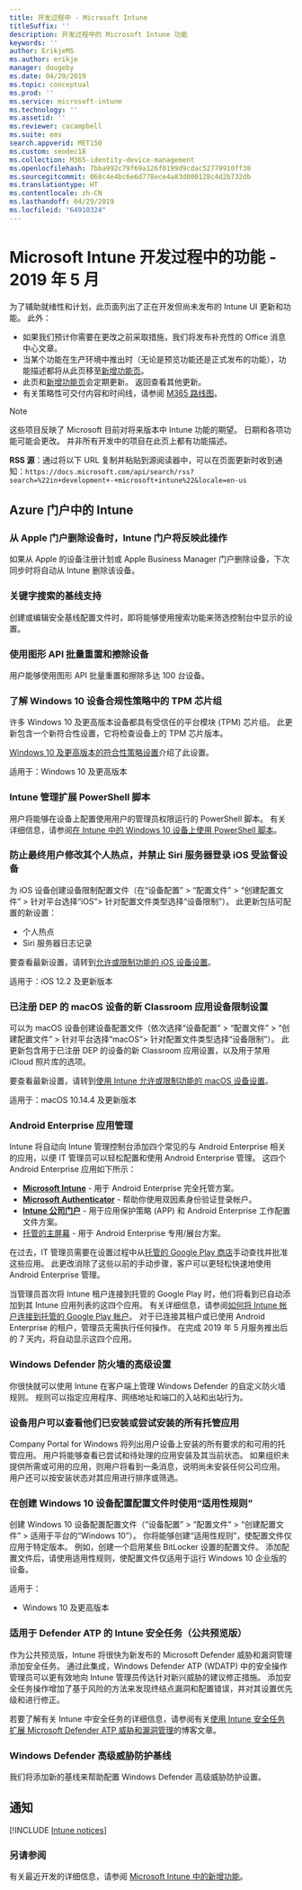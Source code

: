 ```yaml
---
title: 开发过程中 - Microsoft Intune
titleSuffix: ''
description: 开发过程中的 Microsoft Intune 功能
keywords: ''
author: ErikjeMS
ms.author: erikje
manager: dougeby
ms.date: 04/29/2019
ms.topic: conceptual
ms.prod: ''
ms.service: microsoft-intune
ms.technology: ''
ms.assetid: ''
ms.reviewer: cacampbell
ms.suite: ems
search.appverid: MET150
ms.custom: seodec18
ms.collection: M365-identity-device-management
ms.openlocfilehash: 7bba992c79f69a126f0199d9cdac52779910ff38
ms.sourcegitcommit: 068c4e4bc6e6d778ece4a83d000128c4d2b732db
ms.translationtype: HT
ms.contentlocale: zh-CN
ms.lasthandoff: 04/29/2019
ms.locfileid: "64910324"
---
```

# <a name="in-development-for-microsoft-intune---may-2019"></a>Microsoft Intune 开发过程中的功能 - 2019 年 5 月

为了辅助就绪性和计划，此页面列出了正在开发但尚未发布的 Intune UI 更新和功能。 此外：

- 如果我们预计你需要在更改之前采取措施，我们将发布补充性的 Office 消息中心文章。
- 当某个功能在生产环境中推出时（无论是预览功能还是正式发布的功能），功能描述都将从此页移至[新增功能页](whats-new.md)。
- 此页和[新增功能页](whats-new.md)会定期更新。 返回查看其他更新。
- 有关策略性可交付内容和时间线，请参阅 [M365 路线图](https://www.microsoft.com/microsoft-365/roadmap?rtc=2&filters=EMS)。

> [!Note]
> 这些项目反映了 Microsoft 目前对将来版本中 Intune 功能的期望。 日期和各项功能可能会更改。 并非所有开发中的项目在此页上都有功能描述。

**RSS 源**：通过将以下 URL 复制并粘贴到源阅读器中，可以在页面更新时收到通知：`https://docs.microsoft.com/api/search/rss?search=%22in+development+-+microsoft+intune%22&locale=en-us`

<!--
## What's coming to Intune in the Azure portal 
## What's coming to Intune apps
## Notices
-->
 
## <a name="intune-in-the-azure-portal"></a>Azure 门户中的 Intune


<!-- 1905 start-->


### <a name="deleting-a-device-in-the-apple-portal-will-be-reflected-in-the-intune-portal---2489996---"></a>从 Apple 门户删除设备时，Intune 门户将反映此操作 <!--2489996 -->
如果从 Apple 的设备注册计划或 Apple Business Manager 门户删除设备，下次同步时将自动从 Intune 删除该设备。

### <a name="baseline-support-for-keyword-search-----3082036-----------"></a>关键字搜索的基线支持  <!-- 3082036         -->
创建或编辑安全基线配置文件时，即将能够使用搜索功能来筛选控制台中显示的设置。   

### <a name="reset-and-wipe-devices-in-bulk-by-using-the-graph-api----3295288---"></a>使用图形 API 批量重置和擦除设备 <!-- 3295288 -->
用户能够使用图形 API 批量重置和擦除多达 100 台设备。

### <a name="check-for-a-tpm-chipset-in-a-windows-10-device-compliance-policy----3617671---"></a>了解 Windows 10 设备合规性策略中的 TPM 芯片组 <!-- 3617671 -->
许多 Windows 10 及更高版本设备都具有受信任的平台模块 (TPM) 芯片组。 此更新包含一个新符合性设置，它将检查设备上的 TPM 芯片版本。 

[Windows 10 及更高版本的符合性策略设置](compliance-policy-create-windows.md#device-security)介绍了此设置。

适用于：Windows 10 及更高版本

### <a name="intune-management-extension-powershell-scripts-----3734186------"></a>Intune 管理扩展 PowerShell 脚本  <!-- 3734186    -->
用户将能够在设备上配置使用用户的管理员权限运行的 PowerShell 脚本。 有关详细信息，请参阅[在 Intune 中的 Windows 10 设备上使用 PowerShell 脚本](intune-management-extension.md)。

### <a name="prevent-end-users-from-modifying-their-personal-hotspot-and-disable-siri-server-logging-on-ios-supervised-devices----4097904----"></a>防止最终用户修改其个人热点，并禁止 Siri 服务器登录 iOS 受监督设备 <!-- 4097904  --> 
为 iOS 设备创建设备限制配置文件（在“设备配置” > “配置文件” > “创建配置文件” >  针对平台选择“iOS”> 针对配置文件类型选择“设备限制”）。 此更新包括可配置的新设置：

- 个人热点
- Siri 服务器日志记录

要查看最新设置，请转到[允许或限制功能的 iOS 设备设置](device-restrictions-ios.md)。 

适用于：iOS 12.2 及更新版本

### <a name="new-classroom-app-device-restriction-settings-for-dep-enrolled-macos-devices----4097905----"></a>已注册 DEP 的 macOS 设备的新 Classroom 应用设备限制设置 <!-- 4097905  --> 
可以为 macOS 设备创建设备配置文件（依次选择“设备配置” > “配置文件” > “创建配置文件” >  针对平台选择“macOS”> 针对配置文件类型选择“设备限制”）。 此更新包含用于已注册 DEP 的设备的新 Classroom 应用设置，以及用于禁用 iCloud 照片库的选项。

要查看最新设置，请转到[使用 Intune 允许或限制功能的 macOS 设备设置](device-restrictions-macos.md)。

适用于：macOS 10.14.4 及更新版本

### <a name="android-enterprise-app-management----4459905-idready---"></a>Android Enterprise 应用管理 <!-- 4459905 idready -->
Intune 将自动向 Intune 管理控制台添加四个常见的与 Android Enterprise 相关的应用，以便 IT 管理员可以轻松配置和使用 Android Enterprise 管理。 这四个 Android Enterprise 应用如下所示：

- **[Microsoft Intune](https://play.google.com/store/apps/details?id=com.microsoft.intune)** - 用于 Android Enterprise 完全托管方案。
- **[Microsoft Authenticator](https://play.google.com/store/apps/details?id=com.azure.authenticator)** - 帮助你使用双因素身份验证登录帐户。
- **[Intune 公司门户](https://play.google.com/store/apps/details?id=com.microsoft.windowsintune.companyportal)** - 用于应用保护策略 (APP) 和 Android Enterprise 工作配置文件方案。
- [托管的主屏幕](https://play.google.com/store/apps/details?id=com.microsoft.launcher.enterprise) - 用于 Android Enterprise 专用/展台方案。

在过去，IT 管理员需要在设置过程中从[托管的 Google Play 商店](https://play.google.com/store/apps)手动查找并批准这些应用。 此更改消除了这些以前的手动步骤，客户可以更轻松快速地使用 Android Enterprise 管理。

当管理员首次将 Intune 租户连接到托管的 Google Play 时，他们将看到已自动添加到其 Intune 应用列表的这四个应用。 有关详细信息，请参阅[如何将 Intune 帐户连接到托管的 Google Play 帐户](connect-intune-android-enterprise.md)。 对于已连接其租户或已使用 Android Enterprise 的租户，管理员无需执行任何操作。 在完成 2019 年 5 月服务推出后的 7 天内，将自动显示这四个应用。

<!-- 1904 start-->

### <a name="advanced-settings-for-windows-defender-firewall----1311949---"></a>Windows Defender 防火墙的高级设置 <!-- 1311949 -->
你很快就可以使用 Intune 在客户端上管理 Windows Defender 的自定义防火墙规则。 规则可以指定应用程序、网络地址和端口的入站和出站行为。 


### <a name="device-users-can-view-all-managed-apps-theyve-installed-or-tried-to-install----2352913---"></a>设备用户可以查看他们已安装或尝试安装的所有托管应用 <!-- 2352913 -->
Company Portal for Windows 将列出用户设备上安装的所有要求的和可用的托管应用。 用户将能够查看已尝试和待处理的应用安装及其当前状态。 如果组织未提供所需或可用的应用，则用户将看到一条消息，说明尚未安装任何公司应用。 用户还可以按安装状态对其应用进行排序或筛选。

### <a name="use-applicability-rules-when-creating-windows-10-device-configuration-profiles----2549910---"></a>在创建 Windows 10 设备配置配置文件时使用“适用性规则” <!-- 2549910 -->
创建 Windows 10 设备配置配置文件（“设备配置” > “配置文件” > “创建配置文件” > 适用于平台的“Windows 10”）。 你将能够创建“适用性规则”，使配置文件仅应用于特定版本。 例如，创建一个启用某些 BitLocker 设置的配置文件。 添加配置文件后，请使用适用性规则，使配置文件仅适用于运行 Windows 10 企业版的设备。

适用于： 
- Windows 10 及更高版本

###  <a name="intune-security-tasks-for-defender-atp-in-public-preview----3208597---"></a>适用于 Defender ATP 的 Intune 安全任务（公共预览版） <!-- 3208597 -->
作为公共预览版，Intune 将很快为新发布的 Microsoft Defender 威胁和漏洞管理添加安全任务。  通过此集成，Windows Defender ATP (WDATP) 中的安全操作管理员可以更有效地向 Intune 管理员传达针对新兴威胁的建议修正措施。 添加安全任务操作增加了基于风险的方法来发现终结点漏洞和配置错误，并对其设置优先级和进行修正。

若要了解有关 Intune 中安全任务的详细信息，请参阅有关[使用 Intune 安全任务扩展 Microsoft Defender ATP 威胁和漏洞管理](https://techcommunity.microsoft.com/t5/Enterprise-Mobility-Security/Microsoft-Intune-security-tasks-extend-Microsoft-Defender-ATP-s/ba-p/369857)的博客文章。 

### <a name="windows-defender-advanced-threat-protection-baseline----3754134---"></a>Windows Defender 高级威胁防护基线 <!-- 3754134 -->
我们将添加新的基线来帮助配置 Windows Defender 高级威胁防护设置。



## <a name="notices"></a>通知

[!INCLUDE [Intune notices](./includes/intune-notices.md)]

### <a name="see-also"></a>另请参阅
有关最近开发的详细信息，请参阅 [Microsoft Intune 中的新增功能](whats-new.md)。


